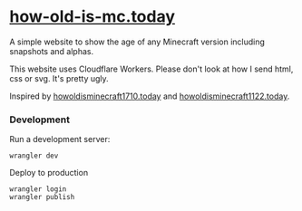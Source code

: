 # [how-old-is-mc.today](https://how-old-is-mc.today)
A simple website to show the age of any Minecraft version including snapshots and alphas.

This website uses Cloudflare Workers. Please don't look at how I send html, css or svg. It's pretty ugly.

Inspired by [howoldisminecraft1710.today](https://howoldisminecraft1710.today/) and [howoldisminecraft1122.today](https://howoldisminecraft1122.today/).


### Development
Run a development server:
```shell
wrangler dev
```

Deploy to production
```shell
wrangler login
wrangler publish
```
